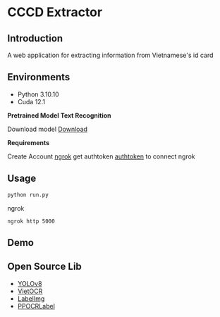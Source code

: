# **CCCD Extractor**

## **Introduction**

A web application for extracting information from Vietnamese's id card

## **Environments**
- Python 3.10.10
- Cuda 12.1

**Pretrained Model Text Recognition**

Download model [Download](https://drive.google.com/file/d/1_8KHwRZpm13FuETG5gF_IftCH209rQxh/view?usp=sharing)

**Requirements**

Create Account [ngrok](https://ngrok.com/) get authtoken [authtoken](https://dashboard.ngrok.com/get-started/your-authtoken) to connect ngrok


## **Usage**

``` python
python run.py
```
ngrok
```
ngrok http 5000
```

## **Demo**


## **Open Source Lib**
- [YOLOv8](https://docs.ultralytics.com/vi/models/yolov8/#supported-tasks-and-modes)
- [VietOCR](https://github.com/pbcquoc/vietocr)
- [LabelImg](https://github.com/tzutalin/labelImg)
- [PPOCRLabel](https://github.com/Mushroomcat9998/PaddleOCR/blob/main/PPOCRLabel)
